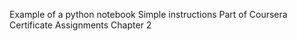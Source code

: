 Example of a python notebook 
Simple instructions
Part of Coursera Certificate Assignments
Chapter 2 
